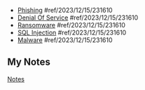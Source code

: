 - [Phishing](phishing.md) #ref/2023/12/15/231610 
- [Denial Of Service](denial-of-service.md) #ref/2023/12/15/231610 
- [Ransomware](ransomware.md) #ref/2023/12/15/231610 
- [SQL Injection](sql-injection.md) #ref/2023/12/15/231610 
- [Malware](malware.md) #ref/2023/12/15/231610 
## My Notes
[Notes](mynotes/attack-techniques-notes.md)
